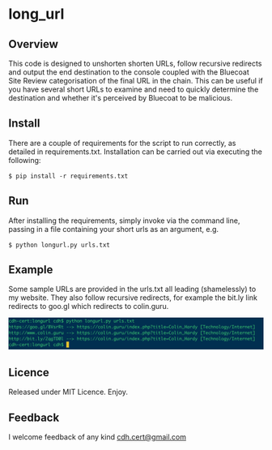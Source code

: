 # long_url

## Overview
This code is designed to unshorten shorten URLs, follow recursive redirects and output the end destination to the console coupled with the Bluecoat Site Review categorisation of the final URL in the chain. This can be useful if you have several short URLs to examine and need to quickly determine the destination and whether it's perceived by Bluecoat to be malicious.

## Install
There are a couple of requirements for the script to run correctly, as detailed in requirements.txt. Installation can be carried out via executing the following:

    $ pip install -r requirements.txt

## Run
After installing the requirements, simply invoke via the command line, passing in a file containing your short urls as an argument, e.g.

    $ python longurl.py urls.txt
    
## Example
Some sample URLs are provided in the urls.txt all leading (shamelessly) to my website. They also follow recursive redirects, for example the bit.ly link redirects to goo.gl which redirects to colin.guru. 

![example](example.png "Example")

## Licence
Released under MIT Licence. Enjoy.

## Feedback
I welcome feedback of any kind cdh.cert@gmail.com
